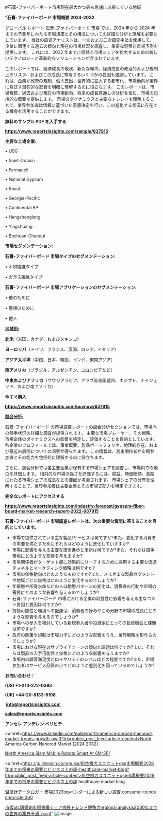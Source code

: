 #石膏-ファイバーボード市場現在最大かつ最も急速に成長している地域

"<strong>石膏-ファイバーボード 市場概要 2024-2032</strong>

グローバル レポート <a href=https://www.reportsinsights.com/sample/637915>石膏-ファイバーボード 市場</a> では、2024 年から 2024 年までの予測年にわたる市場規模とその構成についての詳細な分析と理解を必要としています。 当社の調査アナリストは、一次および二次調査手法を使用して、企業に関連する過去の傾向と現在の市場状況を調査し、重要な洞察と市場予測を提供します。 これには、2032 年までに収益と市場シェアを拡大​​するための新しいテクノロジーと革新的なソリューションが含まれています。

このレポートでは、経済成長の現状、新たな傾向、経済成長の政治的および規制上のリスク、およびこの成長に寄与するいくつかの要因も強調しています。 これは、企業が政府の規制、個人支出、世界的に拡大する都市化、市場動向が業界に及ぼす潜在的な影響を明確に理解するのに役立ちます。 このレポートは、市場規模、過去および現在の市場動向、将来の成長見通しの分析を含む、市場の包括的な概要を提供します。 市場のダイナミクスと主要なトレンドを理解することで、業界参加者は情報に基づいた意思決定を行い、この進化する状況に存在する機会を活用することができます。

<strong><b>無料のサンプル PDF を入手する</b></strong>

<a href=https://www.reportsinsights.com/sample/637915><strong><u>https://www.reportsinsights.com/sample/637915</u></strong></a>

<strong>主要な上場企業:</strong>

• USG

• Saint-Gobain

• Fermacell

• National Gypsum

• Knauf

• Georgia-Pacific

• Continental BP

• Hengshenglong

• Yingchuang

• Bochuan-Chuncui

<strong><u>市場セグメンテーション</u></strong><strong><u>:</u></strong>

<strong>石膏-ファイバーボード 市場タイプのセグメンテーション:</strong>

• 木材繊維タイプ

• ガラス繊維タイプ

<strong>石膏-ファイバーボード 市場アプリケーションのセグメンテーション:</strong>

• 壁のために

• 屋根のために

• 他人

<strong><u>地域別</u></strong><strong><u>:</u></strong>

<strong>北米</strong>（米国、カナダ、およびメキシコ）

<strong>ヨーロッパ</strong>（ドイツ、フランス、英国、ロシア、イタリア）

<strong>アジア太平洋</strong>（中国、日本、韓国、インド、東南アジア）

<strong>南アメリカ</strong>（ブラジル、アルゼンチン、コロンビアなど）

<strong>中東およびアフリカ</strong>（サウジアラビア、アラブ首長国連邦、エジプト、ナイジェリア、および南アフリカ）

<strong>今すぐ購入</strong>

<a href=https://www.reportsinsights.com/buynow/637915><strong><u>https://www.reportsinsights.com/buynow/637915</u></strong></a>

<strong><u>競合分析:</u></strong>

石膏-ファイバーボード の市場調査レポートの競合分析セクションでは、市場内の競争状況の詳細な調査が提供されます。 主要な市場プレーヤー、その戦略、市場全体のダイナミクスへの影響を特定し、評価することを目的としています。 各企業のプロフィールでは、事業概要、製品ポートフォリオ、地理的存在、および最近の展開についての洞察が得られます。 この情報は、利害関係者が市場参加者とその能力を包括的に理解するのに役立ちます。

さらに、競合分析では各主要企業が保有する市場シェアを調査し、市場内での地位を評価します。 相対的な市場の強さを評価するには、収益、時価総額、長期にわたる市場シェアの成長などの要因が考慮されます。 市場シェアの分布を理解することで、業界参加者は主要企業とその市場支配力を特定できます。

<strong>完全なレポートにアクセスする</strong>

<a href=https://www.reportsinsights.com/industry-forecast/gypsum-fiber-board-market-research-report-2022-637915><strong><u><b>https://www.reportsinsights.com/industry-forecast/gypsum-fiber-board-market-research-report-2022-637915</b></u></strong></a>

<strong><b>石膏-ファイバーボード 市場調査レポートは、次の重要な質問に答えることを目的としています。</b></strong>
<ul>
  <li>市場で提供されている主な製品/サービスは何ですか?また、変化する消費者の需要を満たすためにそれらはどのように進化していますか?</li>
  <li>市場に影響を与える主要な技術進歩と革新は何ですか?また、それらは競争環境にどのような影響を与えますか?</li>
  <li>市場関係者がターゲット層に効果的にリーチするために採用する主要な流通チャネルとマーケティング戦略は何ですか?</li>
  <li>市場の価格動向はどのようなものですか?また、さまざまな製品セグメントや地域ごとに価格はどのように変化するのでしょうか?</li>
  <li>年齢層や所得水準などの人口動態パターンの変化は、消費者の行動や市場の需要にどのような影響を与えるのでしょうか?</li>
  <li>石膏-ファイバーボード 市場における企業の収益性に影響を与える主なコスト要因と要因は何ですか?</li>
  <li>持続可能性と環境への配慮は、消費者の好みやこの分野の市場の成長にどのような影響を与えるのでしょうか?</li>
  <li>市場への参入を検討している新規参入者や投資家にとっての投資機会と課題は何ですか?</li>
  <li>政府の政策や規制は市場力学にどのような影響を与え、業界戦略を形作るのでしょうか?</li>
  <li>市場における現在のサプライチェーンの傾向と課題は何ですか?また、それらは製品の入手可能性と価格にどのような影響を与えますか?</li>
  <li>市場内の顧客満足度とロイヤリティのレベルはどの程度ですか?また、市場参加者はサービス品質の点でどのように差別化を図っているのでしょうか?</li>
</ul>
<strong>お問い合わせ：</strong>

<strong>(US) +1-214-272-0393</strong>

<strong>(UK) +44-20-8133-9198</strong>

<strong> </strong><a href=info@reportsinsights.com><strong><u>info@reportsinsights.com</u></strong></a>

<a href=sales@reportsinsights.com><strong><u>sales@reportsinsights.com</u></strong></a>

<strong>アンセレ アンデレン ベリヒテ</strong>

<a href=https://www.linkedin.com/pulse/north-america-carbon-nanorod-market-trends-growth-owjff?trk=public_post_feed-article-content>North America Carbon Nanorod Market [2024 2032]</a>

<a href=https://www.linkedin.com/pulse/north-america-slam-mobile-robots-smart-ar-6mr3f/>North America Slam Mobile Robots Smart Ar 6Mr3F/</a>

<a href=https://jp.linkedin.com/pulse/航空機ガスユニットgse市場概要2028年までの将来の需要とビジネス上の課-healthcare-market-blog?trk=public_post_feed-article-content>航空機ガスユニットgse市場概要2028年までの将来の需要とビジネス上の課 healthcare market blog</a>

<a href=https://www.linkedin.com/pulse/温度計データロガー-市場2023topベンダーによる新しい調査-consumer-trends-chronicle-360/>温度計データロガー 市場2023topベンダーによる新しい調査 consumer trends chronicle 360</a>

<a href=https://www.linkedin.com/pulse/市販otc鎮痛剤市場規模シェア成長トレンド競争力regional-analysis2030年までの世界の業界予測-7csqf/>市販otc鎮痛剤市場規模シェア成長トレンド競争力regional analysis2030年までの世界の業界予測 7csqf</a>"
![image](https://github.com/ahaan12367/RIMarket24/assets/158471582/1f26b7de-b16c-4a42-aac5-a7af1bca460c)
